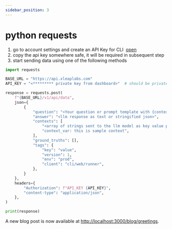 ```yaml
---
sidebar_position: 3
---
```


# python requests

1. go to account settings and create an API Key for CLI&nbsp; [open](http://google.com)
2. copy the api key somewhere safe, it will be required in subsequent step
3. start sending data using one of the following methods

```python title="setup.py"
import requests

BASE_URL = "https://api.xleaplabs.com"
API_KEY = "<********* private key from dashboard>"  # should be private

response = requests.post(
    f"{BASE_URL}/v1/api/data",
    json={
        {
            "question": "<Your question or prompt template with {context_var}>",
            "answer": "<llm response as text or stringified json>",
            "contexts": [
                "<array of strings sent to the llm model as key value pair>",
                "context_var: this is sample context",
            ],
            "ground_truths": [],
            "tags": {
                "key": "value",
                "version": 1,
                "env": "prod",
                "client": "cli/web/runner",
            },
        }
    },
    headers={
        "Authorization": f"API_KEY {API_KEY}",
        "content-type": "application/json",
    },
)

print(response)
```

A new blog post is now available at [http://localhost:3000/blog/greetings](http://localhost:3000/blog/greetings).
